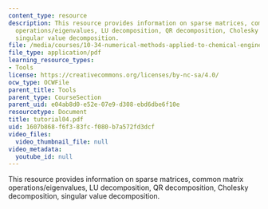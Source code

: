 ```yaml
---
content_type: resource
description: This resource provides information on sparse matrices, common matrix
  operations/eigenvalues, LU decomposition, QR decomposition, Cholesky decomposition,
  singular value decomposition.
file: /media/courses/10-34-numerical-methods-applied-to-chemical-engineering-fall-2005/1607b868f6f383fcf080b7a572fd3dcf_tutorial04.pdf
file_type: application/pdf
learning_resource_types:
- Tools
license: https://creativecommons.org/licenses/by-nc-sa/4.0/
ocw_type: OCWFile
parent_title: Tools
parent_type: CourseSection
parent_uid: e04ab8d0-e52e-07e9-d308-ebd6dbe6f10e
resourcetype: Document
title: tutorial04.pdf
uid: 1607b868-f6f3-83fc-f080-b7a572fd3dcf
video_files:
  video_thumbnail_file: null
video_metadata:
  youtube_id: null
---
```

This resource provides information on sparse matrices, common matrix operations/eigenvalues, LU decomposition, QR decomposition, Cholesky decomposition, singular value decomposition.